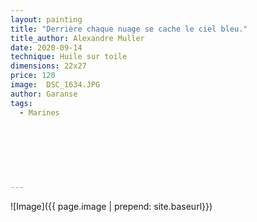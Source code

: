 ```yaml
---
layout: painting
title: "Derrière chaque nuage se cache le ciel bleu."                                        
title_author: Alexandre Muller  
date: 2020-09-14
technique: Huile sur toile 
dimensions: 22x27
price: 120
image:  DSC_1634.JPG
author: Garanse
tags:
  - Marines
  
  
  
  
  
  
  
---
```

![Image]({{ page.image | prepend: site.baseurl}})

